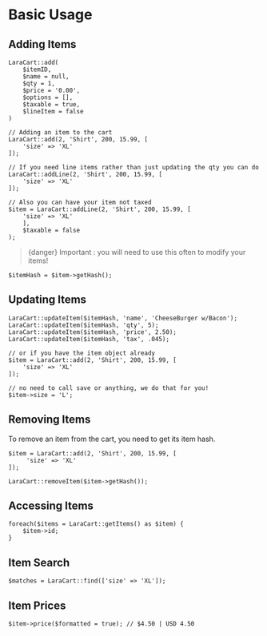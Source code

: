 # Basic Usage

<a name="adding"></a>
## Adding Items

    LaraCart::add(
        $itemID,
        $name = null,
        $qty = 1,
        $price = '0.00',
        $options = [],
        $taxable = true,
        $lineItem = false
    )

    // Adding an item to the cart
    LaraCart::add(2, 'Shirt', 200, 15.99, [
        'size' => 'XL'
    ]);

    // If you need line items rather than just updating the qty you can do
    LaraCart::addLine(2, 'Shirt', 200, 15.99, [
        'size' => 'XL'
    ]);
    
    // Also you can have your item not taxed
    $item = LaraCart::addLine(2, 'Shirt', 200, 15.99, [
        'size' => 'XL'
        ],
        $taxable = false
    );
    
> {danger} Important : you will need to use this often to modify your items!

    $itemHash = $item->getHash();
    
<a name="updating"></a>
## Updating Items
    
    LaraCart::updateItem($itemHash, 'name', 'CheeseBurger w/Bacon');
    LaraCart::updateItem($itemHash, 'qty', 5);
    LaraCart::updateItem($itemHash, 'price', 2.50);
    LaraCart::updateItem($itemHash, 'tax', .045);
    
    // or if you have the item object already
    $item = LaraCart::add(2, 'Shirt', 200, 15.99, [
        'size' => 'XL'
    ]);
    
    // no need to call save or anything, we do that for you!
    $item->size = 'L';

<a name="removing"></a>
## Removing Items
To remove an item from the cart, you need to get its item hash.

    $item = LaraCart::add(2, 'Shirt', 200, 15.99, [
         'size' => 'XL'
    ]);
    
    LaraCart::removeItem($item->getHash());

<a name="accessing"></a>
## Accessing Items

    foreach($items = LaraCart::getItems() as $item) {
        $item->id;
    }

<a name="searching"></a>
## Item Search

    $matches = LaraCart::find(['size' => 'XL']);
 
<a name="prices"></a>
## Item Prices

    $item->price($formatted = true); // $4.50 | USD 4.50